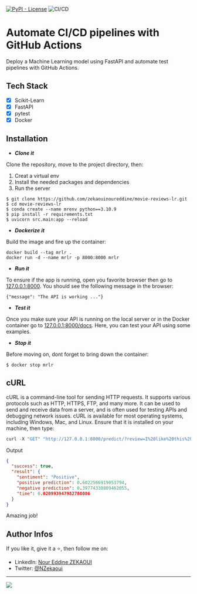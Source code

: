 [![PyPI - License](https://img.shields.io/badge/license-MIT-green.svg)](/LICENSE)
![CI/CD](https://github.com/DamZiobro/serverless-fastapi/workflows/CI/CD/badge.svg)

# Automate CI/CD pipelines with GitHub Actions
Deploy a Machine Learning model using FastAPI and automate test pipelines with GitHub Actions.

## Tech Stack
- [x] Scikit-Learn
- [x] FastAPI
- [x] pytest
- [x] Docker

## Installation
* ***Clone it***

Clone the repository, move to the project directory, then:
  1. Creat a virtual env
  2. Install the needed packages and dependencies
  3. Run the server

```
$ git clone https://github.com/zekaouinoureddine/movie-reviews-lr.git
$ cd movie-reviews-lr
$ conda create --name mrenv python==3.10.9
$ pip install -r requirements.txt
$ uvicorn src.main:app --reload
```

* ***Dockerize it***

Build the image and fire up the container:
```
docker build --tag mrlr .
docker run -d --name mrlr -p 8000:8000 mrlr
```

* ***Run it***

To ensure if the app is running, open you favorite browser then go to [127.0.0.1:8000](http://127.0.0.1:8000/). You should see the following message in the browser:

```
{"message": "The API is working ..."}
```

* ***Test it***

Once you make sure your API is running on the local server or in the Docker container go to [127.0.0.1:8000/docs](http://127.0.0.1:8000/docs). Here, you can test your API using some examples.


* ***Stop it***

Before moving on, dont forget to bring down the container:

```
$ docker stop mrlr
```

## cURL
cURL is a command-line tool for sending HTTP requests. It supports various protocols such as HTTP, HTTPS, FTP, and many more. It can be used to send and receive data from a server, and is often used for testing APIs and debugging network issues. cURL is available for most operating systems, including Windows, Mac, and Linux. Ensure that it is installed on your machine, then type:

```c
curl -X "GET" "http://127.0.0.1:8000/predict/?review=I%20like%20this%20amazing%20movie" -H "accept: application/json"
```

Output

```JSON
{
  "success": true,
  "result": {
    "sentiment": "Positive",
    "positive prediction": 0.6022566919053794,
    "negative prediction": 0.39774330809462055,
    "time": 0.020993947982788086
  }
}
```

Amazing job!

## Author Infos

If you like it, give it a ⭐, then follow me on:
- LinkedIn: [Nour Eddine ZEKAOUI](https://www.linkedin.com/in/nour-eddine-zekaoui-ba43b1177/)
- Twitter: [@NZekaoui](https://twitter.com/NZekaoui)

---
[![](https://img.shields.io/badge/BACK%20TO-THE%20TOP-blue)](#automate-cicd-pipelines-with-github-actions)